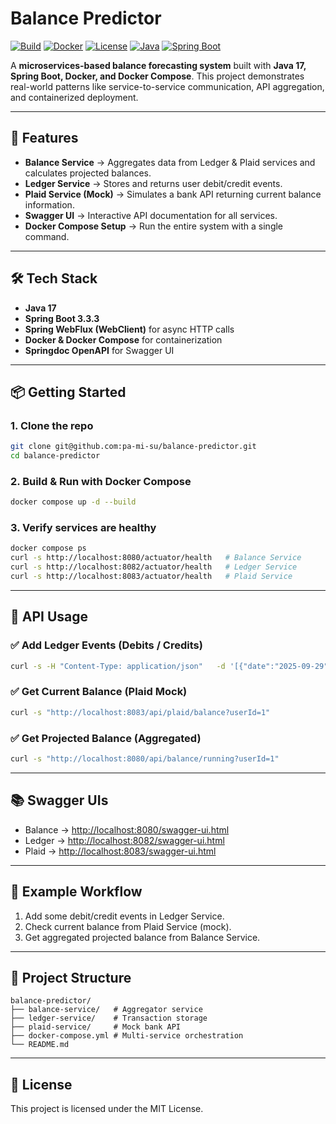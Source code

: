 # Balance Predictor

[![Build](https://img.shields.io/badge/build-passing-brightgreen)]()
[![Docker](https://img.shields.io/badge/docker-ready-blue)]()
[![License](https://img.shields.io/badge/license-MIT-green)]()
[![Java](https://img.shields.io/badge/java-17-orange)]()
[![Spring Boot](https://img.shields.io/badge/springboot-3.3.3-brightgreen)]()

A **microservices-based balance forecasting system** built with **Java 17, Spring Boot, Docker, and Docker Compose**.
This project demonstrates real-world patterns like service-to-service communication, API aggregation, and containerized deployment.

---

## 🚀 Features
- **Balance Service** → Aggregates data from Ledger & Plaid services and calculates projected balances.
- **Ledger Service** → Stores and returns user debit/credit events.
- **Plaid Service (Mock)** → Simulates a bank API returning current balance information.
- **Swagger UI** → Interactive API documentation for all services.
- **Docker Compose Setup** → Run the entire system with a single command.

---

## 🛠️ Tech Stack
- **Java 17**
- **Spring Boot 3.3.3**
- **Spring WebFlux (WebClient)** for async HTTP calls
- **Docker & Docker Compose** for containerization
- **Springdoc OpenAPI** for Swagger UI

---

## 📦 Getting Started

### 1. Clone the repo
```bash
git clone git@github.com:pa-mi-su/balance-predictor.git
cd balance-predictor
```

### 2. Build & Run with Docker Compose
```bash
docker compose up -d --build
```

### 3. Verify services are healthy
```bash
docker compose ps
curl -s http://localhost:8080/actuator/health   # Balance Service
curl -s http://localhost:8082/actuator/health   # Ledger Service
curl -s http://localhost:8083/actuator/health   # Plaid Service
```

---

## 📖 API Usage

### ✅ Add Ledger Events (Debits / Credits)
```bash
curl -s -H "Content-Type: application/json"   -d '[{"date":"2025-09-29","amount":-50.00,"description":"Test debit"}]'   "http://localhost:8082/api/ledger/events?userId=1"
```

### ✅ Get Current Balance (Plaid Mock)
```bash
curl -s "http://localhost:8083/api/plaid/balance?userId=1"
```

### ✅ Get Projected Balance (Aggregated)
```bash
curl -s "http://localhost:8080/api/balance/running?userId=1"
```

---

## 📚 Swagger UIs
- Balance → [http://localhost:8080/swagger-ui.html](http://localhost:8080/swagger-ui.html)
- Ledger → [http://localhost:8082/swagger-ui.html](http://localhost:8082/swagger-ui.html)
- Plaid → [http://localhost:8083/swagger-ui.html](http://localhost:8083/swagger-ui.html)

---

## 🧪 Example Workflow
1. Add some debit/credit events in Ledger Service.
2. Check current balance from Plaid Service (mock).
3. Get aggregated projected balance from Balance Service.

---

## 📂 Project Structure
```
balance-predictor/
├── balance-service/   # Aggregator service
├── ledger-service/    # Transaction storage
├── plaid-service/     # Mock bank API
├── docker-compose.yml # Multi-service orchestration
└── README.md
```

---

## 📜 License
This project is licensed under the MIT License.
